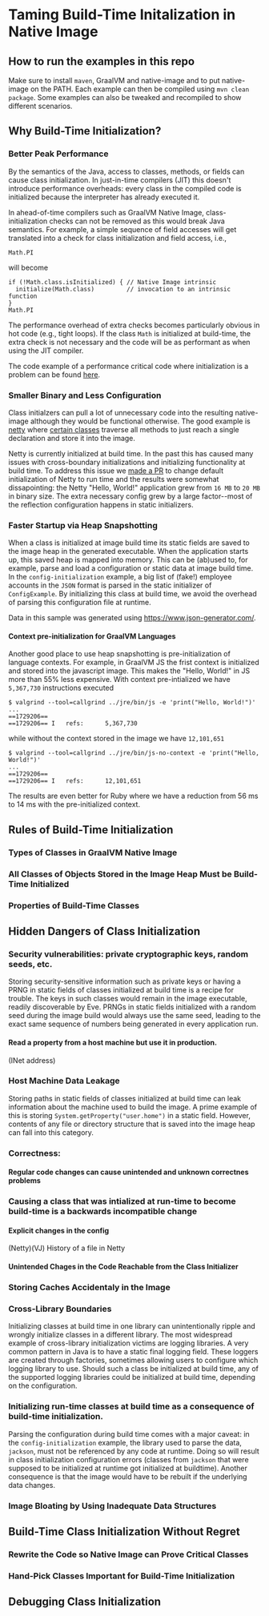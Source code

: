 # Taming Build-Time Initalization in Native Image

## How to run the examples in this repo

Make sure to install `maven`, GraalVM and native-image and to put native-image on the PATH.
Each example can then be compiled using `mvn clean package`. Some examples can also be tweaked and recompiled to show different scenarios.

## Why Build-Time Initialization?

### Better Peak Performance

By the semantics of the Java, access to classes, methods, or fields can cause class initialization. In just-in-time compilers (JIT) this doesn't introduce performance overheads: every class in the compiled code is initialized because the interpreter has already executed it.

In ahead-of-time compilers such as GraalVM Native Image, class-initialization checks can not be removed as this would break Java semantics. For example, a simple sequence of field accesses will get translated into a check for class initialization and field access, i.e.,
```
Math.PI
```
will become
```
if (!Math.class.isInitialized) { // Native Image intrinsic
  initialize(Math.class)         // invocation to an intrinsic function
}
Math.PI
```

The performance overhead of extra checks becomes particularly obvious in hot code (e.g., tight loops). If the class `Math` is initialized at build-time, the extra check is not necessary and the code will be as performant as when using the JIT compiler.

The code example of a performance critical code where initialization is a problem can be found [here](why-build-time-initialization/hot-path-check).

### Smaller Binary and Less Configuration

Class initialzers can pull a lot of unnecessary code into the resulting native-image although they would be functional otherwise. The good example is [netty](https://github.com/netty/netty) where [certain classes](https://github.com/netty/netty/blob/4.1/buffer/src/main/java/io/netty/buffer/AbstractByteBufAllocator.java#L36) traverse all methods to just reach a single declaration and store it into the image.

Netty is currently initialized at build time. In the past this has caused many issues with cross-boundary initializations and initializing functionality at build time. To address this issue we [made a PR](https://github.com/vjovanov/netty/pull/2/files) to change default initialization of Netty to run time and the results were somewhat dissapointing: the Netty "Hello, World!" application grew from `16 MB` to `20 MB` in binary size. The extra necessary config grew by a large factor--most of the reflection configuration happens in static initializers.

### Faster Startup via Heap Snapshotting

When a class is initialized at image build time its static fields are saved to the image heap in the generated executable. When the application starts up, this saved heap is mapped into memory. This can be (ab)used to, for example, parse and load a configuration or static data at image build time.
In the `config-initialization` example, a big list of (fake!) employee accounts in the `JSON` format is parsed in the static initializer of `ConfigExample`. By initializing this class at build time, we avoid the overhead of parsing this configuration file at runtime.

Data in this sample was generated using https://www.json-generator.com/.

#### Context pre-initialization for GraalVM Languages

Another good place to use heap snapshotting is pre-initialization of language contexts. For example, in GraalVM JS the frist context is initialized and stored into the javascript image. This makes the "Hello, World!" in JS more than 55% less expensive. With context pre-intialized we have `5,367,730` instructions executed
```
$ valgrind --tool=callgrind ../jre/bin/js -e 'print("Hello, World!")'
...
==1729206==
==1729206== I   refs:      5,367,730
```

while without the context stored in the image we have `12,101,651`

```
$ valgrind --tool=callgrind ../jre/bin/js-no-context -e 'print("Hello, World!")'
...
==1729206==
==1729206== I   refs:      12,101,651
```

The results are even better for Ruby where we have a reduction from 56 ms to 14 ms with the pre-initialized context. 

## Rules of Build-Time Initialization

### Types of Classes in GraalVM Native Image

### All Classes of Objects Stored in the Image Heap Must be Build-Time Initialized

### Properties of Build-Time Classes


## Hidden Dangers of Class Initialization

### Security vulnerabilities: private cryptographic keys, random seeds, etc.

Storing security-sensitive information such as private keys or having a PRNG in static fields of classes initialized at build time is a recipe for trouble. The keys in such classes would remain in the image executable, readily discoverable by Eve. PRNGs in static fields initialized with a random seed during the image build would always use the same seed, leading to the exact same sequence of numbers being generated in every application run.

#### Read a property from a host machine but use it in production.
   (INet address)
   
### Host Machine Data Leakage

Storing paths in static fields of classes initialized at build time can leak information about the machine used to build the image. A prime example of this is storing `System.getProperty("user.home")` in a static field. However, contents of any file or directory structure that is saved into the image heap can fall into this category.

### Correctness:

#### Regular code changes can cause unintended and unknown correctnes problems

### Causing a class that was intialized at run-time to become build-time is a backwards incompatible change
#### Explicit changes in the config
  (Netty)(VJ) History of a file in Netty

#### Unintended Chages in the Code Reachable from the Class Initializer

### Storing Caches Accidentaly in the Image

### Cross-Library Boundaries

Initializing classes at build time in one library can unintentionally ripple and wrongly initialize classes in a different library. The most widespread example of cross-library initialization victims are logging libraries. A very common pattern in Java is to have a static final logging field. These loggers are created through factories, sometimes allowing users to configure which logging library to use. Should such a class be initialized at build time, any of the supported logging libraries could be initialized at build time, depending on the configuration.

### Initializing run-time classes at build time as a consequence of build-time initialization.

Parsing the configuration during build time comes with a major caveat: in the `config-initialization` example, the library used to parse the data, `jackson`, must not be referenced by any code at runtime. Doing so will result in class initialization configuration errors (classes from `jackson` that were supposed to be initialized at runtime got initialized at buildtime).
Another consequence is that the image would have to be rebuilt if the underlying data changes.

### Image Bloating by Using Inadequate Data Structures

## Build-Time Class Initialization Without Regret

### Rewrite the Code so Native Image can Prove Critical Classes

### Hand-Pick Classes Important for Build-Time Initialization

## Debugging Class Initialization

